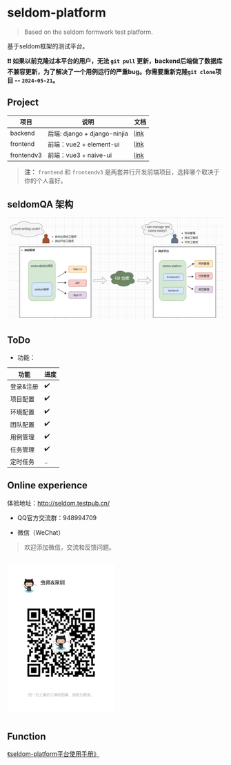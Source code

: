 # seldom-platform

> Based on the seldom formwork test platform.

基于seldom框架的测试平台。

__❗️❗️ 如果以前克隆过本平台的用户，无法 `git pull` 更新，backend后端做了数据库不兼容更新，为了解决了一个用例运行的严重bug。你需要重新克隆`git clone`项目 -- `2024-05-21`。__

## Project

| 项目       | 说明                         | 文档                           |
| ---------- | ---------------------------- | ------------------------------ |
| backend    | 后端: django + django-ninjia | [link](./backend/README.md)    |
| frontend   | 前端：vue2 + element-ui      | [link](./frontend/README.md)   |
| frontendv3 | 前端：vue3 + naive-ui        | [link](./frontendv3/README.md) |

> __注：__
> `frontend` 和 `frontendv3` 是两套并行开发前端项目，选择哪个取决于你的个人喜好。

## seldomQA 架构

![](./architecture.png)

## ToDo

* 功能：

| 功能      | 进度 |
| --------- | ------- |
| 登录&注册 | ✔️      |
| 项目配置  | ✔️      |
| 环境配置  | ✔️      |
| 团队配置  | ✔️      |
| 用例管理  | ✔️      |
| 任务管理  | ✔️      |
| 定时任务  | ..      |

## Online experience

体验地址：http://seldom.testpub.cn/

* QQ官方交流群：948994709

* 微信（WeChat）

> 欢迎添加微信，交流和反馈问题。

<div style="display: flex;justify-content: space-between;width: 100%">
    <p><img alt="微信" src="wechat.jpg" style="width: 250px;height: 100%" ></p>
</div>

## Function

[《seldom-platform平台使用手册》](https://www.yuque.com/chongshi/raflru/ghot2m)
